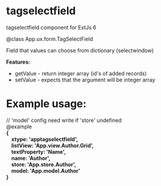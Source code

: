 # tagselectfield
tagselectfield component for ExtJs 6


@class App.ux.form.TagSelectField

Field that values can choose from dictionary (selectwindow)

<b>Features:</b>
* getValue - return integer array (id's of added records)
* setValue - expects that the argument will be integer array

# Example usage:

// 'model' config need write if 'store' undefined<br>
@example<br>
<b>
{<br>
    &emsp;xtype: 'apptagselectfield',<br>
    &emsp;listView: 'App.view.Author.Grid',<br>
    &emsp;textProperty: 'Name',<br>
    &emsp;name: 'Author',<br>
    &emsp;store: 'App.store.Author',<br>
    &emsp;model: 'App.model.Author'<br>
} <br></b>


